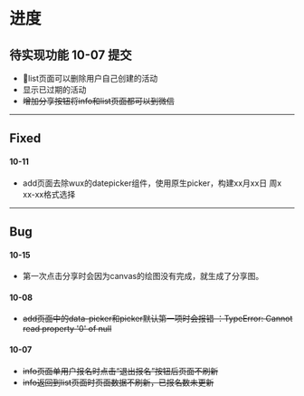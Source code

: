 # 进度
## 待实现功能 10-07 提交
- list页面可以删除用户自己创建的活动
- 显示已过期的活动
- ~~增加分享按钮将info和list页面都可以到微信~~
***
## Fixed
#### 10-11
- add页面去除wux的datepicker组件，使用原生picker，构建xx月xx日 周x xx-xx格式选择
***
## Bug 
#### 10-15
- 第一次点击分享时会因为canvas的绘图没有完成，就生成了分享图。
#### 10-08
- ~~add页面中的data-picker和picker默认第一项时会报错 ：TypeError: Cannot read property '0' of null~~
#### 10-07
- ~~info页面单用户报名时点击“退出报名”按钮后页面不刷新~~
- ~~info返回到list页面时页面数据不刷新，已报名数未更新~~